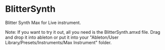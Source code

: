 BlitterSynth
=================

Blitter Synth Max for Live instrument.

Note: If you want to try it out, all you need is the BlitterSynth.amxd file. Drag and drop it into ableton or put it into your "Ableton/User Library/Presets/Instruments/Max Instrument" folder.
